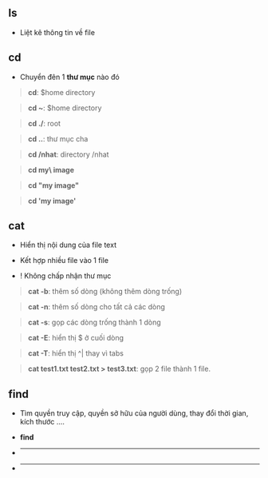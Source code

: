 ## ls

- Liệt kê thông tin về file

## cd

- Chuyển đên 1 **thư mục** nào đó

> **cd**: $home directory

>  **cd ~**: $home directory

> **cd ./**: root

> **cd ..**: thư mục cha

> **cd /nhat**: directory /nhat

> **cd my\ image**

> **cd "my image"**

> **cd 'my image'**


## cat

- Hiển thị nội dung của file text

- Kết hợp nhiều file vào 1 file 

- ! Không chấp nhận thư mục

> **cat -b**: thêm số dòng (không thêm dòng trống)

> **cat -n**: thêm số dòng cho tất cả các dòng

> **cat -s**: gọp các dòng trống thành 1 dòng

> **cat -E**: hiển thị $ ở cuối dòng

> **cat -T**: hiển thị ^| thay vì tabs

> **cat test1.txt test2.txt > test3.txt**: gọp 2 file thành 1 file.

## find

- Tìm quyền truy cập, quyền sở hữu của người dùng, thay đổi thời gian, kích thước ....

- **find**
- ****
- ****


